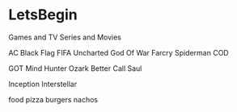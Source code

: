 # LetsBegin
Games and TV Series and Movies

 AC Black Flag
 FIFA
 Uncharted
 God Of War
 Farcry
 Spiderman 
 COD

GOT
Mind Hunter
Ozark
Better Call Saul


Inception
Interstellar

food
pizza
burgers
nachos

